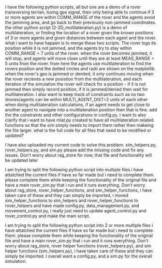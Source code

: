 I have the following python scripts, all but one are a demo of a rover transversing terrian, losing gps signal, then only being able to continue if 3 or more agents are within COMM_RANGE of the rover and the agents avoid the jamming area, and go back to their previously non-jammed coordinates. the other python script (2-2D_multilateration.py) is a demo of multilateration, or finding the location of a rover given the known positions of 3 or more agents and given distances between each agent and the rover. what i want to have happen is to merge these two scripts. The rover logs its position while it is not jammed, and the agents try to stay within COMM_RANGE = 7 units of the rover. when the rover becomes jammed, it will stop, and agents will move close until they are at least MEAS_RANGE = 5 units from the rover. from here the agents use multilateration to find the rovers position and the dotted circles and radii are shown on the matplotlib. when the rover's gps is jammed or denited, it only continues moving when the rover recieves a new posistion from the multilateration, and each iteration of the simulation the rover will check for a position - if it is not jammed then simply record position, if it is jammed/denied then wait for multilateration. I also want to keep track of constraints such as no two drones/agents can be within MULTI_AGENT_DIST=2 units of each other when doing multilateration calculations, if an agent needs to get close to another agent to navigate into a multilateration position then that is fine. add the the constraints and other configurations in config.py. I want to also clarify that i want to have mlat.py created to have all multilateration related functions so that the sim simply needs to import them rather then makeing the file larger. what is the full code for all files that need to be modified or updated?

I have also uploaded my current code to solve this problem. sim_helpers.py, rover_helpers.py, and sim.py please add the missing code and fix any issues. Don't worry about rag_store for now, that file and functionality will be updated later



I am trying to split the following python script into multiple files i have attatched the current files if have so far made but i need to complete them. please complete them while keeping the functionality of the original file and have a main rover_sim.py that i run and it runs everything. Don't worry about rag_store, rover_helper_functions, and sim_helper_functions, i have taken care of these and they can simply be imported, i moved sim_helper_functions to sim_helpers and rover_helper_functions to rover_helpers and have made config.py, data_management.py, and movement_control.py, i really just need to update agent_control.py and rover_control.py and make the main script.



I am trying to split the following python script into 2 or more multiple files i have attatched the current files if have so far made but i need to complete them. please complete them while keeping the functionality of the original file and have a main rover_sim.py that i run and it runs everything. Don't worry about rag_store, rover helper functions (rover_helpers.py), and sim helper functions (sim_helpers.py), i have taken care of these and they can simply be imported. I overall want a config.py, and a sim.py for the overall simulation.